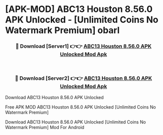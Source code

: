 # [APK-MOD] ABC13 Houston 8.56.0 APK Unlocked - [Unlimited Coins No Watermark Premium] obarl



<div align="center">
<h3>🔴 Download [Server1] 👉👉 <a href="https://momento.my/?title=ABC13_Houston_8.56.0_APK_Unlocked">ABC13 Houston 8.56.0 APK Unlocked Mod Apk</a></h3><br>

<h3>🔴 Download [Server2] 👉👉 <a href="https://momento.my/?title=ABC13_Houston_8.56.0_APK_Unlocked">ABC13 Houston 8.56.0 APK Unlocked Mod Apk</a></h3>
</div>



Download ABC13 Houston 8.56.0 APK Unlocked 

Free APK MOD ABC13 Houston 8.56.0 APK Unlocked [Unlimited Coins No Watermark Premium]

Download ABC13 Houston 8.56.0 APK Unlocked [Unlimited Coins No Watermark Premium] Mod For Android
